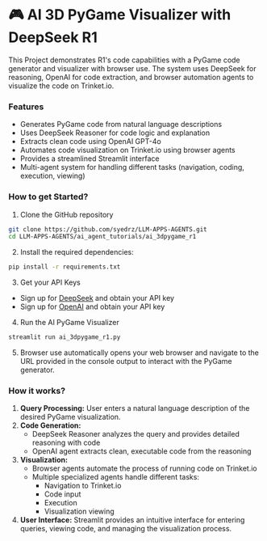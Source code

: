 # 🎮 AI 3D PyGame Visualizer with DeepSeek R1
This Project demonstrates R1's code capabilities with a PyGame code generator and visualizer with browser use. The system uses DeepSeek for reasoning, OpenAI for code extraction, and browser automation agents to visualize the code on Trinket.io.

### Features

- Generates PyGame code from natural language descriptions
- Uses DeepSeek Reasoner for code logic and explanation
- Extracts clean code using OpenAI GPT-4o
- Automates code visualization on Trinket.io using browser agents
- Provides a streamlined Streamlit interface
- Multi-agent system for handling different tasks (navigation, coding, execution, viewing)

### How to get Started?

1. Clone the GitHub repository
```bash
git clone https://github.com/syedrz/LLM-APPS-AGENTS.git
cd LLM-APPS-AGENTS/ai_agent_tutorials/ai_3dpygame_r1
```

2. Install the required dependencies:
```bash
pip install -r requirements.txt
```

3. Get your API Keys
- Sign up for [DeepSeek](https://platform.deepseek.com/) and obtain your API key
- Sign up for [OpenAI](https://platform.openai.com/) and obtain your API key

4. Run the AI PyGame Visualizer
```bash
streamlit run ai_3dpygame_r1.py
```

5. Browser use automatically opens your web browser and navigate to the URL provided in the console output to interact with the PyGame generator.

### How it works?

1. **Query Processing:** User enters a natural language description of the desired PyGame visualization.
2. **Code Generation:** 
   - DeepSeek Reasoner analyzes the query and provides detailed reasoning with code
   - OpenAI agent extracts clean, executable code from the reasoning
3. **Visualization:**
   - Browser agents automate the process of running code on Trinket.io
   - Multiple specialized agents handle different tasks:
     - Navigation to Trinket.io
     - Code input
     - Execution
     - Visualization viewing
4. **User Interface:** Streamlit provides an intuitive interface for entering queries, viewing code, and managing the visualization process.
